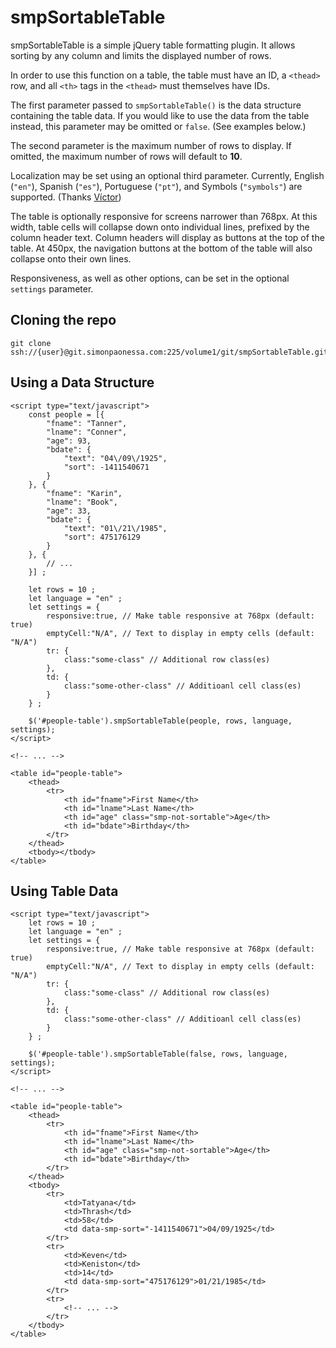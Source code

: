 # smpSortableTable
smpSortableTable is a simple jQuery table formatting plugin. It allows sorting by any column and limits the displayed number of rows.

In order to use this function on a table, the table must have an ID, a `<thead>` row, and all `<th>` tags in the `<thead>` must themselves have IDs.

The first parameter passed to `smpSortableTable()` is the data structure containing the table data. If you would like to use the data from the table instead, this parameter may be omitted or `false`. (See examples below.)

The second parameter is the maximum number of rows to display. If omitted, the maximum number of rows will default to **10**.

Localization may be set using an optional third parameter. Currently, English (`"en"`), Spanish (`"es"`), Portuguese (`"pt"`), and Symbols (`"symbols"`) are supported. (Thanks [V&iacute;ctor](https://github.com/vrivas))

The table is optionally responsive for screens narrower than 768px. At this width, table cells will collapse down onto individual lines, prefixed by the column header text. Column headers will display as buttons at the top of the table. At 450px, the navigation buttons at the bottom of the table will also collapse onto their own lines.

Responsiveness, as well as other options, can be set in the optional `settings` parameter.

## Cloning the repo

```
git clone ssh://{user}@git.simonpaonessa.com:225/volume1/git/smpSortableTable.git
```

## Using a Data Structure

```
<script type="text/javascript">
    const people = [{
        "fname": "Tanner",
        "lname": "Conner",
        "age": 93,
        "bdate": {
            "text": "04\/09\/1925", 
            "sort": -1411540671
        }
    }, {
        "fname": "Karin",
        "lname": "Book",
        "age": 33,
        "bdate": {
            "text": "01\/21\/1985", 
            "sort": 475176129
        }
    }, { 
        // ... 
    }] ;
    
    let rows = 10 ;
    let language = "en" ;
    let settings = {
        responsive:true, // Make table responsive at 768px (default: true)
        emptyCell:"N/A", // Text to display in empty cells (default: "N/A")
        tr: {
            class:"some-class" // Additional row class(es)
        },
        td: {
            class:"some-other-class" // Additioanl cell class(es)
        }
    } ;
    
    $('#people-table').smpSortableTable(people, rows, language, settings);
</script>

<!-- ... -->

<table id="people-table">
    <thead>
        <tr>
            <th id="fname">First Name</th>
            <th id="lname">Last Name</th>
            <th id="age" class="smp-not-sortable">Age</th>
            <th id="bdate">Birthday</th>
        </tr>
    </thead>
    <tbody></tbody>
</table>
```

## Using Table Data

```
<script type="text/javascript">
    let rows = 10 ;
    let language = "en" ;
    let settings = {
        responsive:true, // Make table responsive at 768px (default: true)
        emptyCell:"N/A", // Text to display in empty cells (default: "N/A")
        tr: {
            class:"some-class" // Additional row class(es)
        },
        td: {
            class:"some-other-class" // Additioanl cell class(es)
        }
    } ;
    
    $('#people-table').smpSortableTable(false, rows, language, settings);
</script>

<!-- ... -->

<table id="people-table">
    <thead>
        <tr>
            <th id="fname">First Name</th>
            <th id="lname">Last Name</th>
            <th id="age" class="smp-not-sortable">Age</th>
            <th id="bdate">Birthday</th>
        </tr>
    </thead>
    <tbody>
        <tr>
            <td>Tatyana</td>
            <td>Thrash</td>
            <td>58</td>
            <td data-smp-sort="-1411540671">04/09/1925</td>
        </tr>
        <tr>
            <td>Keven</td>
            <td>Keniston</td>
            <td>14</td>
            <td data-smp-sort="475176129">01/21/1985</td>
        </tr>
        <tr>
            <!-- ... -->
        </tr>
    </tbody>
</table>
```
